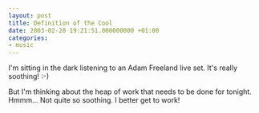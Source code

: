 ```yaml
---
layout: post
title: Definition of the Cool
date: 2003-02-28 19:21:51.000000000 +01:00
categories:
- music
---
```

I'm sitting in the dark listening to an Adam Freeland live set. It's really soothing! :-)

But I'm thinking about the heap of work that needs to be done for tonight. Hmmm... Not quite so soothing. I better get to work!
